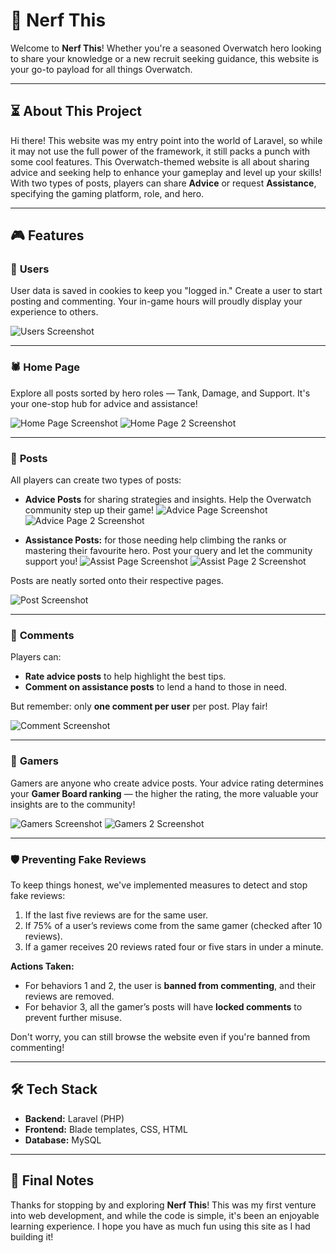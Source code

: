 # 🐰 Nerf This
Welcome to **Nerf This**! Whether you're a seasoned Overwatch hero looking to share your knowledge or a new recruit seeking guidance, this website is your go-to payload for all things Overwatch.


---


## ⏳ About This Project
Hi there! This website was my entry point into the world of Laravel, so while it may not use the full power of the framework, it still packs a punch with some cool features. This Overwatch-themed website is all about sharing advice and seeking help to enhance your gameplay and level up your skills!
With two types of posts, players can share **Advice** or request **Assistance**, specifying the gaming platform, role, and hero.  


---

## 🎮 Features

### 🐉 **Users**
User data is saved in cookies to keep you "logged in." Create a user to start posting and commenting. Your in-game hours will proudly display your experience to others.

![Users Screenshot](assets/user.png)

***

### 🕷️ **Home Page**
Explore all posts sorted by hero roles — Tank, Damage, and Support. It's your one-stop hub for advice and assistance! 

![Home Page Screenshot](assets/homepage1.png)
![Home Page 2 Screenshot](assets/homepage2.png)

***

### 🚀 **Posts**
All players can create two types of posts:

- **Advice Posts** for sharing strategies and insights. Help the Overwatch community step up their game! 
![Advice Page Screenshot](assets/advicepost.png)
![Advice Page 2 Screenshot](assets/advicepost2.png)

- **Assistance Posts:** for those needing help climbing the ranks or mastering their favourite hero. Post your query and let the community support you!
![Assist Page Screenshot](assets/assistpost.png)
![Assist Page 2 Screenshot](assets/assistpost2.png)

Posts are neatly sorted onto their respective pages.

![Post Screenshot](assets/post.png)

***

### 🏹 **Comments**
Players can:
- **Rate advice posts** to help highlight the best tips.  
- **Comment on assistance posts** to lend a hand to those in need.  

But remember: only **one comment per user** per post. Play fair!

![Comment Screenshot](assets/comment.png)

***

### 🦊 **Gamers**
Gamers are anyone who create advice posts. Your advice rating determines your **Gamer Board ranking** — the higher the rating, the more valuable your insights are to the community!

![Gamers Screenshot](assets/gamers.png)
![Gamers 2 Screenshot](assets/gamers2.png)

***

### 🛡️ **Preventing Fake Reviews**
To keep things honest, we've implemented measures to detect and stop fake reviews:  
1. If the last five reviews are for the same user.  
2. If 75% of a user’s reviews come from the same gamer (checked after 10 reviews).  
3. If a gamer receives 20 reviews rated four or five stars in under a minute.  

**Actions Taken:**  
- For behaviors 1 and 2, the user is **banned from commenting**, and their reviews are removed.  
- For behavior 3, all the gamer’s posts will have **locked comments** to prevent further misuse.  

Don't worry, you can still browse the website even if you're banned from commenting!  


---

## 🛠️ **Tech Stack**
- **Backend:** Laravel (PHP)  
- **Frontend:** Blade templates, CSS, HTML  
- **Database:** MySQL  


---

## 🪽 Final Notes
Thanks for stopping by and exploring **Nerf This**! This was my first venture into web development, and while the code is simple, it's been an enjoyable learning experience. I hope you have as much fun using this site as I had building it!